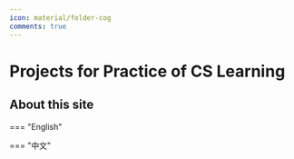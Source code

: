 ```yaml
---
icon: material/folder-cog
comments: true
---
```


# Projects for Practice of CS Learning

## About this site

=== "English"


=== "中文"
